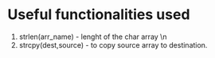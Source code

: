 # Useful functionalities used

1. strlen(arr_name) - lenght of the char array \n
2. strcpy(dest,source) - to copy source array to destination.
